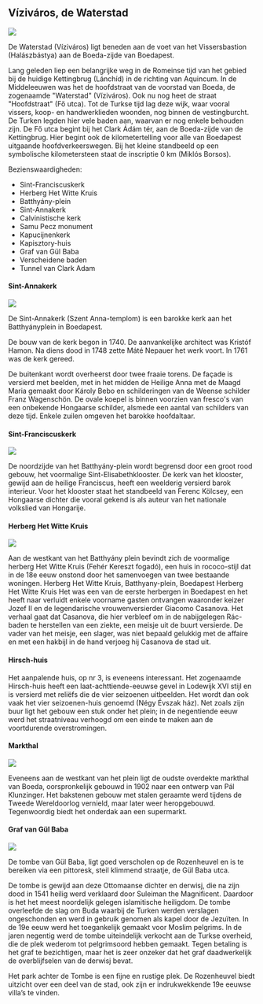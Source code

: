 ## Víziváros, de Waterstad

![](assets/waterstad.jpg)

De Waterstad (Víziváros) ligt beneden aan de voet van het Vissersbastion (Halászbástya) aan de Boeda-zijde van Boedapest.

Lang geleden liep een belangrijke weg in de Romeinse tijd van het gebied bij de huidige Kettingbrug (Lánchíd) in de richting van Aquincum. In de Middeleeuwen was het de hoofdstraat van de voorstad van Boeda, de zogenaamde "Waterstad" (Víziváros). Ook nu nog heet de straat "Hoofdstraat" (Fő utca). Tot de Turkse tijd lag deze wijk, waar vooral vissers, koop- en handwerklieden woonden, nog binnen de vestingburcht. De Turken legden hier vele baden aan, waarvan er nog enkele behouden zijn. De Fő utca begint bij het Clark Ádám tér, aan de Boeda-zijde van de Kettingbrug. Hier begint ook de kilometertelling voor alle van Boedapest uitgaande hoofdverkeerswegen. Bij het kleine standbeeld op een symbolische kilometersteen staat de inscriptie 0 km (Miklós Borsos).

Bezienswaardigheden:

- Sint-Franciscuskerk
- Herberg Het Witte Kruis
- Batthyány-plein
- Sint-Annakerk
- Calvinistische kerk
- Samu Pecz monument
- Kapucijnenkerk
- Kapisztory-huis
- Graf van Gül Baba
- Verscheidene baden
- Tunnel van Clark Adam


#### Sint-Annakerk

![](assets/anna.jpg)

De Sint-Annakerk (Szent Anna-templom) is een barokke kerk aan het Batthyányplein in Boedapest.

De bouw van de kerk begon in 1740. De aanvankelijke architect was Kristóf Hamon. Na diens dood in 1748 zette Máté Nepauer het werk voort. In 1761 was de kerk gereed.

De buitenkant wordt overheerst door twee fraaie torens. De façade is versierd met beelden, met in het midden de Heilige Anna met de Maagd Maria gemaakt door Károly Bebo en schilderingen van de Weense schilder Franz Wagenschön. De ovale koepel is binnen voorzien van fresco's van een onbekende Hongaarse schilder, alsmede een aantal van schilders van deze tijd. Enkele zuilen omgeven het barokke hoofdaltaar.


#### Sint-Franciscuskerk

![](assets/franciscus.jpg)

De noordzijde van het Batthyány-plein wordt begrensd door een groot rood gebouw, het voormalige Sint-Elisabethklooster. De kerk van het klooster, gewijd aan de heilige Franciscus, heeft een weelderig versierd barok interieur. Voor het klooster staat het standbeeld van Ferenc Kölcsey, een Hongaarse dichter die vooral gekend is als auteur van het nationale volkslied van Hongarije.


#### Herberg Het Witte Kruis

![](assets/herberg.jpg)

Aan de westkant van het Batthyány plein bevindt zich de voormalige herberg Het Witte Kruis (Fehér Kereszt fogadó), een huis in rococo-stijl dat in de 18e eeuw onstond door het samenvoegen van twee bestaande woningen.  Herberg Het Witte Kruis, Batthyany-plein, Boedapest
Herberg Het Witte Kruis
Het was een van de eerste herbergen in Boedapest en het heeft naar verluidt enkele voorname gasten ontvangen waaronder keizer Jozef II en de legendarische vrouwenversierder Giacomo Casanova.
Het verhaal gaat dat Casanova, die hier verbleef om in de nabijgelegen Rác-baden te herstellen van een ziekte, een meisje uit de buurt versierde. De vader van het meisje, een slager, was niet bepaald gelukkig met de affaire en met een hakbijl in de hand verjoeg hij Casanova de stad uit.


#### Hirsch-huis

Het aanpalende huis, op nr 3, is eveneens interessant. Het zogenaamde Hirsch-huis heeft een laat-achttiende-eeuwse gevel in Lodewijk XVI stijl en is versierd met reliëfs die de vier seizoenen uitbeelden. Het wordt dan ook vaak het vier seizoenen-huis genoemd (Négy Évszak ház).
Net zoals zijn buur ligt het gebouw een stuk onder het plein; in de negentiende eeuw werd het straatniveau verhoogd om een einde te maken aan de voortdurende overstromingen.

#### Markthal

![](assets/markthal.jpg)

Eveneens aan de westkant van het plein ligt de oudste overdekte markthal van Boeda, oorspronkelijk gebouwd in 1902 naar een ontwerp van Pál Klunzinger. Het bakstenen gebouw met stalen geraamte werd tijdens de Tweede Wereldoorlog vernield, maar later weer heropgebouwd. Tegenwoordig biedt het onderdak aan een supermarkt.


#### Graf van Gül Baba

![](assets/gul_baba.jpg)

De tombe van Gül Baba, ligt goed verscholen op de Rozenheuvel en is te bereiken via een pittoresk, steil klimmend straatje, de Gül Baba utca.

De tombe is gewijd aan deze Ottomaanse dichter en derwisj, die na zijn dood in 1541 heilig werd verklaard door Suleiman the Magnificent. Daardoor is het het meest noordelijk gelegen islamitische heiligdom. De tombe overleefde de slag om Buda waarbij de Turken werden verslagen ongeschonden en werd in gebruik genomen als kapel door de Jezuïten. In de 19e eeuw werd het toegankelijk gemaakt voor Moslim pelgrims. In de jaren negentig werd de tombe uiteindelijk verkocht aan de Turkse overheid, die de plek wederom tot pelgrimsoord hebben gemaakt. Tegen betaling is het graf te bezichtigen, maar het is zeer onzeker dat het graf daadwerkelijk de overblijfselen van de derwisj bevat.

Het park achter de Tombe is een fijne en rustige plek. De Rozenheuvel biedt uitzicht over een deel van de stad, ook zijn er indrukwekkende 19e eeuwse villa’s te vinden.